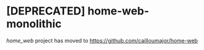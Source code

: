 # [DEPRECATED] home-web-monolithic
_home_web_ project has moved to https://github.com/cailloumajor/home-web
